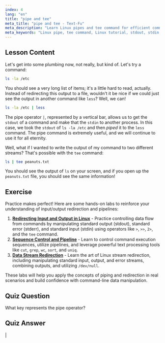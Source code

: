 ```yaml
---
index: 4
lang: "en"
title: "pipe and tee"
meta_title: "pipe and tee - Text-Fu"
meta_description: "Learn Linux pipes and tee command for efficient command-line data flow. Understand stdout, stdin, and file output. Improve your Linux skills!"
meta_keywords: "Linux pipe, tee command, Linux tutorial, stdout, stdin, beginner Linux, command line, Linux guide"
---
```


## Lesson Content

Let's get into some plumbing now, not really, but kind of. Let's try a command:

```bash
ls -la /etc
```

You should see a very long list of items; it's a little hard to read, actually. Instead of redirecting this output to a file, wouldn't it be nice if we could just see the output in another command like `less`? Well, we can!

```bash
ls -la /etc | less
```

The pipe operator `|`, represented by a vertical bar, allows us to get the `stdout` of a command and make that the `stdin` to another process. In this case, we took the `stdout` of `ls -la /etc` and then _piped_ it to the `less` command. The pipe command is extremely useful, and we will continue to use it for all eternity.

Well, what if I wanted to write the output of my command to two different streams? That's possible with the `tee` command:

```bash
ls | tee peanuts.txt
```

You should see the output of `ls` on your screen, and if you open up the `peanuts.txt` file, you should see the same information!

## Exercise

Practice makes perfect! Here are some hands-on labs to reinforce your understanding of input/output redirection and pipelines:

1. **[Redirecting Input and Output in Linux](https://labex.io/labs/comptia-redirecting-input-and-output-in-linux-590840)** - Practice controlling data flow from commands by manipulating standard output (stdout), standard error (stderr), and standard input (stdin) using operators like `>`, `>>`, `2>`, and the `tee` command.
2. **[Sequence Control and Pipeline](https://labex.io/labs/linux-sequence-control-and-pipeline-17994)** - Learn to control command execution sequences, utilize pipelines, and leverage powerful text processing tools like `cut`, `grep`, `wc`, `sort`, and `uniq`.
3. **[Data Stream Redirection](https://labex.io/labs/linux-data-stream-redirection-17995)** - Learn the art of Linux stream redirection, including manipulating standard input, output, and error streams, combining outputs, and utilizing `/dev/null`.

These labs will help you apply the concepts of piping and redirection in real scenarios and build confidence with command-line data manipulation.

## Quiz Question

What key represents the pipe operator?

## Quiz Answer

|
